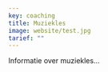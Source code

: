 ```yaml
---
key: coaching
title: Muziekles
image: website/test.jpg
tarief: ""
---
```


Informatie over muziekles...
